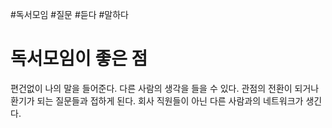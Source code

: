 #독서모임 #질문 #듣다 #말하다

# 독서모임이 좋은 점


편건없이 나의 말을 들어준다.
다른 사람의 생각을 들을 수 있다. 
관점의 전환이 되거나 환기가 되는 질문들과 접하게 된다.
회사 직원들이 아닌 다른 사람과의 네트워크가 생긴다.


